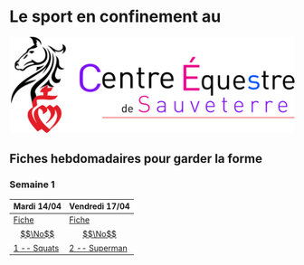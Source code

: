 <script src="https://polyfill.io/v3/polyfill.min.js?features=es6"></script>
<script id="MathJax-script" async src="https://cdn.jsdelivr.net/npm/mathjax@3/es5/tex-mml-chtml.js"></script>

# Le sport en confinement au

![fiche](https://github.com/CE-Sauveterre/sport-confinement/blob/master/docs/logo2_v2.jpg?raw=true)

## Fiches hebdomadaires pour garder la forme

<!-- ### Semaine 2

Mardi -/04  |  Vendredi -/04
-------------|-----------------
[Fiche $$\No$$ 3 -- nom](https://github.com/CE-Sauveterre/sport-confinement/raw/master/fiches/fiche%203.pdf)  | [Fiche $$\No$$ 4 -- nom](https://github.com/CE-Sauveterre/sport-confinement/raw/master/fiches/fiche%204.pdf)

--- -->

### Semaine 1
Mardi 14/04  |  Vendredi 17/04
-------------|-----------------
[Fiche $$\No$$ 1 -- Squats](https://github.com/CE-Sauveterre/sport-confinement/raw/master/fiches/fiche%201.pdf)  | [Fiche $$\No$$ 2 -- Superman](https://github.com/CE-Sauveterre/sport-confinement/raw/master/fiches/fiche%202.pdf)

[//]: # (test comment)

